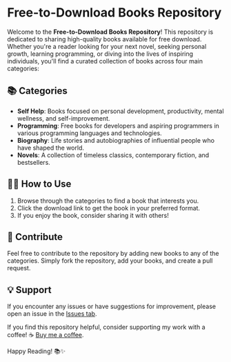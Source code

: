 # Free-to-Download Books Repository

Welcome to the **Free-to-Download Books Repository**! This repository is dedicated to sharing high-quality books available for free download. Whether you're a reader looking for your next novel, seeking personal growth, learning programming, or diving into the lives of inspiring individuals, you'll find a curated collection of books across four main categories:

## 📚 Categories

- **Self Help**: Books focused on personal development, productivity, mental wellness, and self-improvement.
- **Programming**: Free books for developers and aspiring programmers in various programming languages and technologies.
- **Biography**: Life stories and autobiographies of influential people who have shaped the world.
- **Novels**: A collection of timeless classics, contemporary fiction, and bestsellers.

## 🧑‍💻 How to Use

1. Browse through the categories to find a book that interests you.
2. Click the download link to get the book in your preferred format.
3. If you enjoy the book, consider sharing it with others!


## 💬 Contribute

Feel free to contribute to the repository by adding new books to any of the categories. Simply fork the repository, add your books, and create a pull request.


## 💡 Support

If you encounter any issues or have suggestions for improvement, please open an issue in the [Issues tab](https://github.com/Garrixxc/Books/issues).

If you find this repository helpful, consider supporting my work with a coffee! ☕ [Buy me a coffee](https://buymeacoffee.com/gaurav1).

Happy Reading! 📚✨

